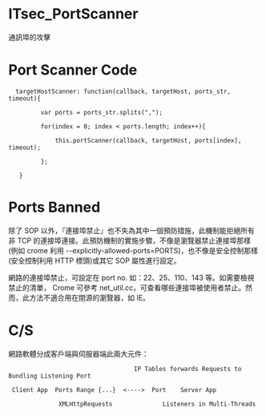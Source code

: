 # ITsec_PortScanner
通訊埠的攻擊

# Port Scanner Code


      targetHostScanner: function(callback, targetHost, ports_str, timeout){

             var ports = ports_str.splits(",");

             for(index = 0; index < ports.length; index++){

                 this.portScanner(callback, targetHost, ports[index], timeout);

             };

       }
 

# Ports Banned

除了 SOP 以外，『連接埠禁止』也不失為其中一個預防措施，此機制能拒絕所有非 TCP 的連接埠連接。此預防機制的實施步驟，不像是瀏覽器禁止連接埠那樣 (例如 crome 利用 --explicitly-allowed-ports=PORTS)，也不像是安全控制那樣(安全控制利用 HTTP 標頭)或其它 SOP 屬性進行設定。

網路的連接埠禁止，可設定在 port no. 如：22、25、110、143 等。如需要檢視禁止的清單， Crome 可參考 net_util.cc，可查看哪些連接埠被使用者禁止。然而，此方法不適合用在閉源的瀏覽器，如 IE。

# C/S 

網路軟體分成客戶端與伺服器端此兩大元件：


                                       IP Tables forwards Requests to Bundling Listening Port

     Client App  Ports Range {...}  <---->  Port    Server App
         
                  XMLHttpRequests              Listeners in Multi-Threads
         
         
         
               


